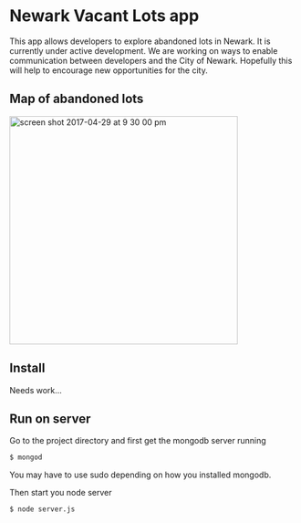 # Newark Vacant Lots app

This app allows developers to explore abandoned lots in Newark. It is currently under active development. 
We are working on ways to enable communication between developers and the City of Newark. Hopefully
this will help to encourage new opportunities for the city.

## Map of abandoned lots

<img width="400" alt="screen shot 2017-04-29 at 9 30 00 pm" 
src="https://cloud.githubusercontent.com/assets/6666044/25560528/2fdaa548-2d24-11e7-805c-3041efe5969d.png">

## Install

Needs work...

## Run on server

Go to the project directory and 
first get the mongodb server running
```bash
$ mongod
```
You may have to use sudo depending on how you installed mongodb.

Then start you node server
```bash
$ node server.js
```
